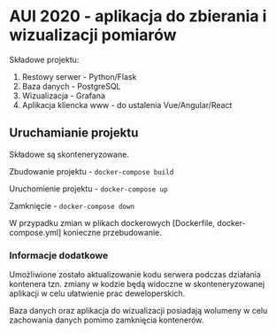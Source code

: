 # AUI 2020 - aplikacja do zbierania i wizualizacji pomiarów

Składowe projektu:
1. Restowy serwer - Python/Flask
2. Baza danych - PostgreSQL
3. Wizualizacja - Grafana
4. Aplikacja kliencka www - do ustalenia Vue/Angular/React


## Uruchamianie projektu
Składowe są skonteneryzowane. 

Zbudowanie projektu - `docker-compose build`

Uruchomienie projektu - `docker-compose up`

Zamknięcie - `docker-compose down`

W przypadku zmian w plikach dockerowych [Dockerfile, docker-compose.yml] konieczne przebudowanie.


### Informacje dodatkowe
Umożliwione zostało aktualizowanie kodu serwera podczas działania kontenera tzn.
zmiany w kodzie będą widoczne w skonteneryzowanej aplikacji w celu ułatwienie prac deweloperskich.

Baza danych oraz aplikacja do wizualizacji posiadają wolumeny w celu zachowania danych pomimo zamknięcia kontenerów.
